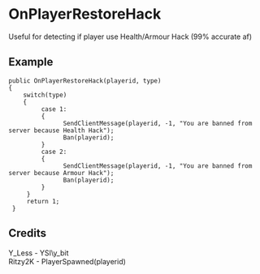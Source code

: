 # OnPlayerRestoreHack
Useful for detecting if player use Health/Armour Hack (99% accurate af)

## Example

```
public OnPlayerRestoreHack(playerid, type)
{
    switch(type)
    {
         case 1:
         {
               SendClientMessage(playerid, -1, "You are banned from server because Health Hack");
               Ban(playerid);
         }
         case 2:
         {
               SendClientMessage(playerid, -1, "You are banned from server because Armour Hack");
               Ban(playerid);
         }
     }
     return 1;
 }
 ```
 
 ## Credits
Y_Less - YSI\y_bit  
Ritzy2K - PlayerSpawned(playerid)
 
